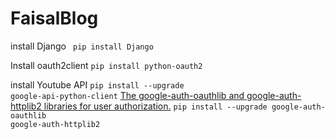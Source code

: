 # FaisalBlog

install Django
<code> pip install Django</code>

Install oauth2client 
<code>pip install python-oauth2</code>

install Youtube API
<code>pip install --upgrade google-api-python-client</code>
<a href="https://developers.google.com/youtube/v3/quickstart/python" >The google-auth-oauthlib and google-auth-httplib2 libraries for user authorization.</a>
<code>pip install --upgrade google-auth-oauthlib google-auth-httplib2</code>
